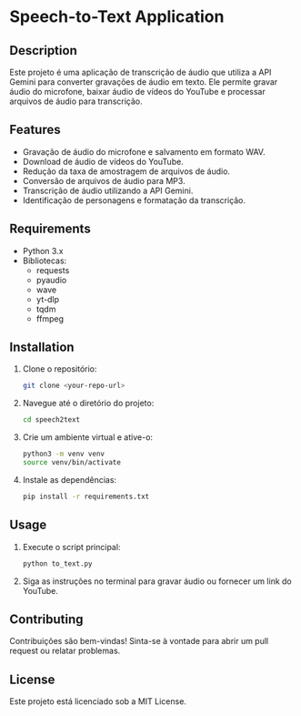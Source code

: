 # Speech-to-Text Application

## Description
Este projeto é uma aplicação de transcrição de áudio que utiliza a API Gemini para converter gravações de áudio em texto. Ele permite gravar áudio do microfone, baixar áudio de vídeos do YouTube e processar arquivos de áudio para transcrição.

## Features
- Gravação de áudio do microfone e salvamento em formato WAV.
- Download de áudio de vídeos do YouTube.
- Redução da taxa de amostragem de arquivos de áudio.
- Conversão de arquivos de áudio para MP3.
- Transcrição de áudio utilizando a API Gemini.
- Identificação de personagens e formatação da transcrição.

## Requirements
- Python 3.x
- Bibliotecas:
  - requests
  - pyaudio
  - wave
  - yt-dlp
  - tqdm
  - ffmpeg

## Installation
1. Clone o repositório:
   ```bash
   git clone <your-repo-url>
   ```
2. Navegue até o diretório do projeto:
   ```bash
   cd speech2text
   ```
3. Crie um ambiente virtual e ative-o:
   ```bash
   python3 -m venv venv
   source venv/bin/activate
   ```
4. Instale as dependências:
   ```bash
   pip install -r requirements.txt
   ```

## Usage
1. Execute o script principal:
   ```bash
   python to_text.py
   ```
2. Siga as instruções no terminal para gravar áudio ou fornecer um link do YouTube.

## Contributing
Contribuições são bem-vindas! Sinta-se à vontade para abrir um pull request ou relatar problemas.

## License
Este projeto está licenciado sob a MIT License.
